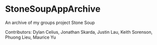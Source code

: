 # StoneSoupAppArchive
An archive of my groups project Stone Soup

Contributors: Dylan Celius, Jonathan Skarda, Justin Lau, Keith Sorenson, Phuong Lieu, Maurice Yu
